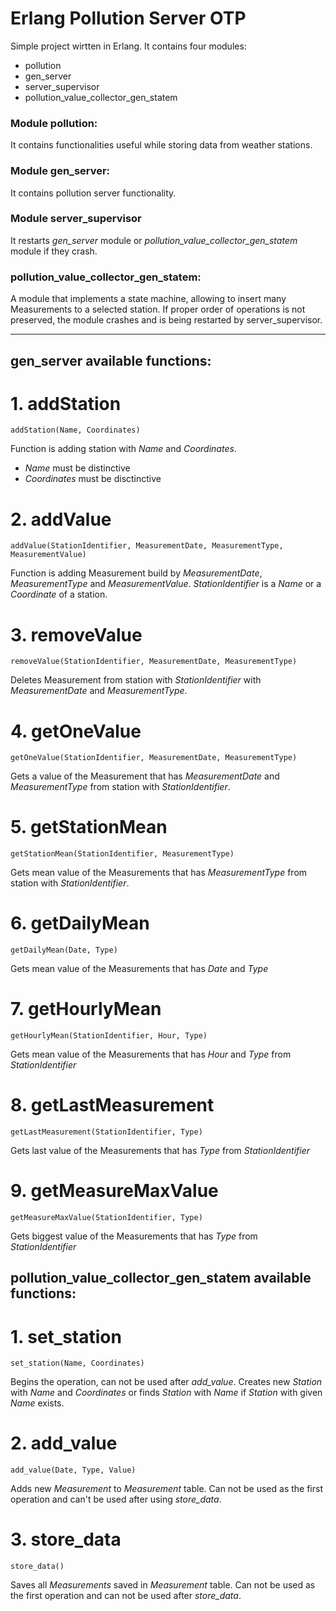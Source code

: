 # Erlang Pollution Server OTP
Simple project wirtten in Erlang. It contains four modules:
* pollution
* gen_server
* server_supervisor
* pollution_value_collector_gen_statem
### Module pollution:
It contains functionalities useful while storing data from weather stations.
### Module gen_server:
It contains pollution server functionality.
### Module server_supervisor
It restarts *gen_server* module or *pollution_value_collector_gen_statem* module if they crash.
### pollution_value_collector_gen_statem:
A module that implements a state machine, allowing to insert many Measurements to a selected station. If proper order of operations is not preserved, the module crashes and is being restarted by server_supervisor.

-----

## gen_server available functions:
# 1. addStation
```
addStation(Name, Coordinates)
```
Function is adding station with *Name* and *Coordinates*.
* *Name* must be distinctive
* *Coordinates* must be disctinctive

# 2. addValue
```
addValue(StationIdentifier, MeasurementDate, MeasurementType, MeasurementValue)
```
Function is adding Measurement build by *MeasurementDate*, *MeasurementType* and *MeasurementValue*.
*StationIdentifier* is a *Name* or a *Coordinate* of a station.

# 3. removeValue
```
removeValue(StationIdentifier, MeasurementDate, MeasurementType)
```
Deletes Measurement from station with *StationIdentifier* with *MeasurementDate* and *MeasurementType*.

# 4. getOneValue
```
getOneValue(StationIdentifier, MeasurementDate, MeasurementType)
```
Gets a value of the Measurement that has *MeasurementDate* and *MeasurementType* from station with *StationIdentifier*.

# 5. getStationMean
```
getStationMean(StationIdentifier, MeasurementType)
```
Gets mean value of the Measurements that has *MeasurementType* from station with *StationIdentifier*.

# 6. getDailyMean
```
getDailyMean(Date, Type)
```
Gets mean value of the Measurements that has *Date* and *Type*

# 7. getHourlyMean
```
getHourlyMean(StationIdentifier, Hour, Type)
```
Gets mean value of the Measurements that has *Hour* and *Type* from *StationIdentifier*

# 8. getLastMeasurement
```
getLastMeasurement(StationIdentifier, Type)
```
Gets last value of the Measurements that has *Type* from *StationIdentifier*

# 9. getMeasureMaxValue
```
getMeasureMaxValue(StationIdentifier, Type)
```
Gets biggest value of the Measurements that has *Type* from *StationIdentifier*

## pollution_value_collector_gen_statem available functions:
# 1. set_station
```
set_station(Name, Coordinates)
```
Begins the operation, can not be used after *add_value*. Creates new *Station* with *Name* and *Coordinates* or finds *Station* with *Name* if *Station* with given *Name* exists.
# 2. add_value
```
add_value(Date, Type, Value)
```
Adds new *Measurement* to *Measurement* table. Can not be used as the first operation and can't be used after using *store_data*.
# 3. store_data
```
store_data()
```
Saves all *Measurements* saved in *Measurement* table. Can not be used as the first operation and can not be used after *store_data*.
